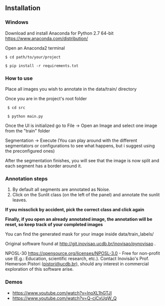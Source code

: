 
## Installation

### Windows

 Download and install Anaconda for Python 2.7 64-bit https://www.anaconda.com/distribution/
 
 Open an Anaconda2 terminal
 
 ```
 $ cd path/to/your/project
 ```
 
 ```
 $ pip install -r requirements.txt
 ```

### How to use

Place all images you wish to annotate in the data/train/ directory

Once you are in the project's root folder

```
 $ cd src
```

```
 $ python main.py
```


 Once the UI is initialized go to File -> Open an Image and select one image from the "train" folder
 
  Segmentation -> Execute (You can play around with the different segmentators or configurations to see what happens, but i suggest   using the preconfigured ones)

After the segmentation finishes, you will see that the image is now split and each segment has a border around it.

### Annotation steps

1.  By default all segments are annotated as Noise.
2.  Click on the Sunlit class (on the left of the panel) and annotate the sunlit leaves.

**If you missclick by accident, pick the correct class and click again**

**Finally, if you open an already annotated image, the annotation will be reset, so keep track of your completed images**

You can find the generated mask for your image inside data/train_labels/


Original software found at http://git.inovisao.ucdb.br/inovisao/pynovisao .

NPOSL-30 https://opensource.org/licenses/NPOSL-3.0 - Free for non-profit use (E.g.: Education, scientific research, etc.). Contact Inovisão's Prof. Hemerson Pistori (pistori@ucdb.br), should any interest in commercial exploration of this software arise.

### Demos
* https://www.youtube.com/watch?v=lnoXL1hGTJI
* https://www.youtube.com/watch?v=Q-cjCxUqW_Q
